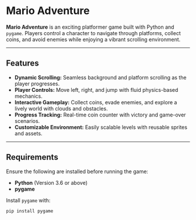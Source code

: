 # Mario Adventure

**Mario Adventure** is an exciting platformer game built with Python and `pygame`. Players control a character to navigate through platforms, collect coins, and avoid enemies while enjoying a vibrant scrolling environment.

---

## Features

- **Dynamic Scrolling:** Seamless background and platform scrolling as the player progresses.
- **Player Controls:** Move left, right, and jump with fluid physics-based mechanics.
- **Interactive Gameplay:** Collect coins, evade enemies, and explore a lively world with clouds and obstacles.
- **Progress Tracking:** Real-time coin counter with victory and game-over scenarios.
- **Customizable Environment:** Easily scalable levels with reusable sprites and assets.

---

## Requirements

Ensure the following are installed before running the game:

- **Python** (Version 3.6 or above)
- **pygame**

Install `pygame` with:
```bash
pip install pygame
